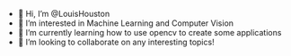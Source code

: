 - 👋 Hi, I’m @LouisHouston
- 👀 I’m interested in Machine Learning and Computer Vision
- 🌱 I’m currently learning how to use opencv to create some applications
- 💞️ I’m looking to collaborate on any interesting topics!

<!---
LouisHouston/LouisHouston is a ✨ special ✨ repository because its `README.md` (this file) appears on your GitHub profile.
You can click the Preview link to take a look at your changes.
--->
